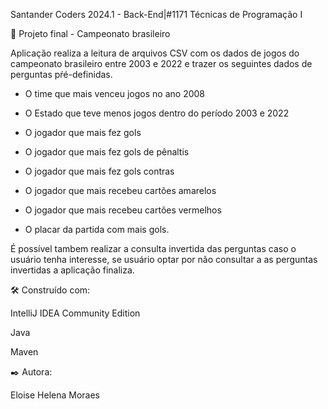 Santander Coders 2024.1 - Back-End|#1171
Técnicas de Programação I

🚀 Projeto final - Campeonato brasileiro

Aplicação realiza a leitura de arquivos CSV com os dados de jogos do campeonato brasileiro entre 2003 e 2022 e trazer os seguintes dados de perguntas pŕé-definidas.

- O time que mais venceu jogos no ano 2008

- O Estado que teve menos jogos dentro do período 2003 e 2022

- O jogador que mais fez gols
  
- O jogador que mais fez gols de pênaltis

- O jogador que mais fez gols contras

- O jogador que mais recebeu cartões amarelos

- O jogador que mais recebeu cartões vermelhos

- O placar da partida com mais gols.

É possível tambem realizar a consulta invertida das perguntas caso o usuário tenha interesse, se usuário optar por não consultar a as perguntas invertidas a aplicação finaliza.




🛠️ Construído com:

IntelliJ IDEA Community Edition

Java 

Maven



✒️ Autora:

Eloise Helena Moraes

